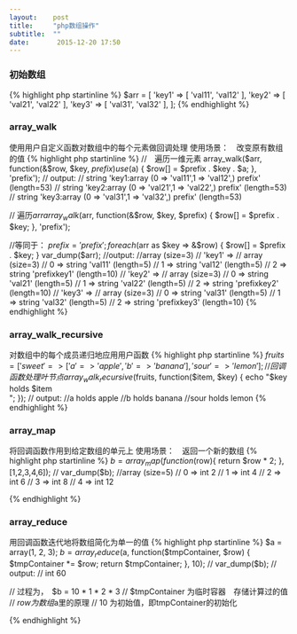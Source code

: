 ```yaml
---
layout:    post
title:     "php数组操作"
subtitle:  ""
date:       2015-12-20 17:50
---
```


### 初始数组
 
{% highlight php startinline %} 
 $arr = [
    'key1' => [
        'val11', 'val12'
    ],
    'key2' => [
        'val21', 'val22'
    ],
    'key3' => [
        'val31', 'val32'
    ],
];
{% endhighlight %}

### array_walk
使用用户自定义函数对数组中的每个元素做回调处理
使用场景：　改变原有数组的值
{% highlight php startinline %} 
//　遍历一维元素
array_walk($arr, function(&$row, $key, $prefix) use ($a) {
    $row[] = $prefix . $key . $a;
}, 'prefix');
// output:
// string 'key1:array (0 => 'val11',1 => 'val12',) prefix' (length=53)
// string 'key2:array (0 => 'val21',1 => 'val22',) prefix' (length=53)
// string 'key3:array (0 => 'val31',1 => 'val32',) prefix' (length=53)

// 遍历$arr
array_walk($arr, function(&$row, $key, $prefix) {
    $row[] = $prefix . $key;
}, 'prefix');

//等同于：
$prefix = 'prefix';
foreach($arr as $key => &$row) {
    $row[] = $prefix . $key;
}
var_dump($arr);
//output:
//array (size=3)
//  'key1' => 
//    array (size=3)
//      0 => string 'val11' (length=5)
//      1 => string 'val12' (length=5)
//      2 => string 'prefixkey1' (length=10)
//  'key2' => 
//    array (size=3)
//      0 => string 'val21' (length=5)
//      1 => string 'val22' (length=5)
//      2 => string 'prefixkey2' (length=10)
//  'key3' => 
//    array (size=3)
//      0 => string 'val31' (length=5)
//      1 => string 'val32' (length=5)
//      2 => string 'prefixkey3' (length=10)
{% endhighlight %}

### array_walk_recursive 

对数组中的每个成员递归地应用用户函数
{% highlight php startinline %} 
$fruits = [
    'sweet' => [
        'a' => 'apple',
        'b' => 'banana'
    ],
    'sour' => 'lemon'
];
//　回调函数处理叶节点
array_walk_recursive($fruits, function($item, $key) {
    echo "$key holds $item<br />";
});
// output:
//a holds apple
//b holds banana
//sour holds lemon
{% endhighlight %}
 
### array_map

将回调函数作用到给定数组的单元上 
使用场景：　返回一个新的数组
{% highlight php startinline %} 
$b = array_map(function($row){
    return $row * 2;
}, [1,2,3,4,6]);
// var_dump($b);
//array (size=5)
//  0 => int 2
//  1 => int 4
//  2 => int 6
//  3 => int 8
//  4 => int 12

{% endhighlight %}

### array_reduce

用回调函数迭代地将数组简化为单一的值
{% highlight php startinline %} 
$a = array(1, 2, 3);
$b = array_reduce($a, function($tmpContainer, $row) {
    $tmpContainer *= $row;
    return $tmpContainer;
}, 10);
// var_dump($b);
// output:
// int 60

// 过程为，　$b = 10 * 1 * 2 * 3
// $tmpContainer 为临时容器　存储计算过的值
// $row　为数组$a里的原理
// 10 为初始值，即tmpContainer的初始化

{% endhighlight %}
